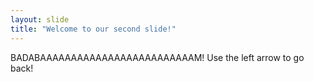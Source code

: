 ```yaml
---
layout: slide
title: "Welcome to our second slide!"
---
```

BADABAAAAAAAAAAAAAAAAAAAAAAAAAM!
Use the left arrow to go back!
